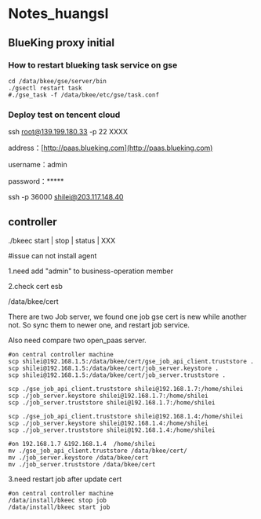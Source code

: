 # Notes\_huangsl

## BlueKing proxy initial 



### How to restart blueking task service on gse

```text
cd /data/bkee/gse/server/bin 
./gsectl restart task
#./gse_task -f /data/bkee/etc/gse/task.conf
```

### Deploy test on  tencent cloud

ssh root@139.199.180.33 -p 22 XXXX 

address：[http://paas.blueking.com](http://paas.blueking.com) 

username：admin 

password：\*\*\*\*\*



ssh -p 36000 shilei@203.117.148.40

## controller 

./bkeec start \| stop \| status \| XXX



\#issue can not install agent

1.need add "admin" to business-operation member

2.check cert esb 

/data/bkee/cert

There are two Job server, we found one job gse cert is new while another not. So sync them to newer one, and restart job service.

Also need compare two open\_paas server.

```text
#on central controller machine
scp shilei@192.168.1.5:/data/bkee/cert/gse_job_api_client.truststore .
scp shilei@192.168.1.5:/data/bkee/cert/job_server.keystore .
scp shilei@192.168.1.5:/data/bkee/cert/job_server.truststore .

scp ./gse_job_api_client.truststore shilei@192.168.1.7:/home/shilei
scp ./job_server.keystore shilei@192.168.1.7:/home/shilei
scp ./job_server.truststore shilei@192.168.1.7:/home/shilei

scp ./gse_job_api_client.truststore shilei@192.168.1.4:/home/shilei
scp ./job_server.keystore shilei@192.168.1.4:/home/shilei
scp ./job_server.truststore shilei@192.168.1.4:/home/shilei

#on 192.168.1.7 &192.168.1.4  /home/shilei
mv ./gse_job_api_client.truststore /data/bkee/cert/
mv ./job_server.keystore /data/bkee/cert 
mv ./job_server.truststore /data/bkee/cert
```

3.need restart job  after update cert

```text
#on central controller machine
/data/install/bkeec stop job
/data/install/bkeec start job
```





